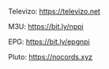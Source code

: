 Televizo:
https://televizo.net

M3U:
https://bit.ly/nppi

EPG:
https://bit.ly/epgnpi

Pluto:
https://nocords.xyz
